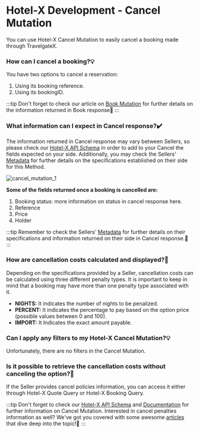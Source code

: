 ﻿---
sidebar_position: 1
---

# Hotel-X Development - Cancel Mutation

You can use Hotel-X Cancel Mutation to easily cancel a booking made through TravelgateX.

### How can I cancel a booking?💡
You have two options to cancel a reservation:
1. Using its booking reference.
1. Using its bookingID.

:::tip
Don't forget to check our article on [Book Mutation](https://knowledge.travelgate.com/hotel-x-development-book-mutation) for further details on the information returned in Book response🚀
:::

### What information can I expect in Cancel response?✔️
The information returned in Cancel response may vary between Sellers, so please check our [Hotel-X API Schema](https://api.travelgatex.com/playground) in order to add to your Cancel the fields expected on your side. Additionally, you may check the Sellers' [Metadata](https://knowledge.travelgate.com/hotel-x-development-metadata) for further details on the specifications established on their side for this Method.

![cancel_mutation_1](https://storage.travelgate.com/kbase/cancel_mutation_1.jpg)


**Some of the fields returned once a booking is cancelled are:**
1. Booking status: more information on status in cancel response here.
1. Reference
1. Price
1. Holder

:::tip
Remember to check the Sellers' [Metadata](https://knowledge.travelgate.com/hotel-x-development-metadata) for further details on their specifications and information returned on their side in Cancel response.🔎
:::

### How are cancellation costs calculated and displayed?🔢
Depending on the specifications provided by a Seller, cancellation costs can be calculated using three different penalty types. It is important to keep in mind that a booking may have more than one penalty type associated with it.

- **NIGHTS:** It indicates the number of nights to be penalized.
- **PERCENT:** It indicates the percentage to pay based on the option price (possible values between 0 and 100).
- **IMPORT:** It Indicates the exact amount payable.

### Can I apply any filters to my Hotel-X Cancel Mutation?💡
Unfortunately, there are no filters in the Cancel Mutation.

### Is it possible to retrieve the cancellation costs without canceling the option?🔎
If the Seller provides cancel policies information, you can access it either through Hotel-X Quote Query or Hotel-X Booking Query.
 
:::tip
Don't forget to check our [Hotel-X API Schema](https://api.travelgatex.com/playground) and [Documentation](https://docs.travelgatex.com/connectiontypesbuyers/hotel-x/methods/reservationmanagement/cancellation/) for further information on Cancel Mutation. Interested in cancel penalties information as well? We've got you covered with some awesome [articles](https://knowledge.travelgate.com/cancel-policies-buyer) that dive deep into the topic!🚀
:::
